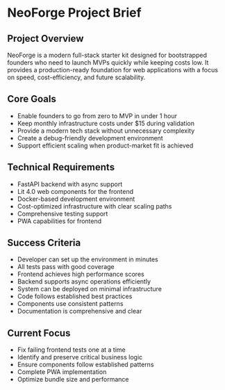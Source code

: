 # NeoForge Project Brief

## Project Overview
NeoForge is a modern full-stack starter kit designed for bootstrapped founders who need to launch MVPs quickly while keeping costs low. It provides a production-ready foundation for web applications with a focus on speed, cost-efficiency, and future scalability.

## Core Goals
- Enable founders to go from zero to MVP in under 1 hour
- Keep monthly infrastructure costs under $15 during validation
- Provide a modern tech stack without unnecessary complexity
- Create a debug-friendly development environment
- Support efficient scaling when product-market fit is achieved

## Technical Requirements
- FastAPI backend with async support
- Lit 4.0 web components for the frontend
- Docker-based development environment
- Cost-optimized infrastructure with clear scaling paths
- Comprehensive testing support
- PWA capabilities for frontend

## Success Criteria
- Developer can set up the environment in minutes
- All tests pass with good coverage
- Frontend achieves high performance scores
- Backend supports async operations efficiently
- System can be deployed on minimal infrastructure
- Code follows established best practices
- Components use consistent patterns
- Documentation is comprehensive and clear

## Current Focus
- Fix failing frontend tests one at a time
- Identify and preserve critical business logic
- Ensure components follow established patterns
- Complete PWA implementation
- Optimize bundle size and performance 